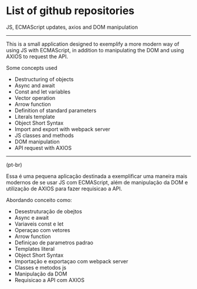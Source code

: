 #  List of github repositories
 JS, ECMAScript updates, axios and DOM manipulation


***


This is a small application designed to exemplify a more modern way of using JS with ECMAScript, in addition to manipulating the DOM and using AXIOS to request the API.


Some concepts used

* Destructuring of objects
* Async and await
* Const and let variables
* Vector operation
* Arrow function
* Definition of standard parameters
* Literals template
* Object Short Syntax
* Import and export with webpack server
* JS classes and methods
* DOM manipulation
* API request with AXIOS

****
(pt-br)

Essa é uma pequena aplicação destinada a exemplificar uma maneira mais modernos de se usar JS com ECMAScript, além de manipulação da DOM e utilização de AXIOS para fazer requisicao a API.

Abordando conceito como:

* Desestruturação de obejtos
* Async e await
* Variaveis const e let
* Operaçao com vetores	
* Arrow function
* Definiçao de parametros padrao
* Templates literal
* Object Short Syntax
* Importação e exportaçao com webpack server
* Classes e metodos js
* Manipulação da DOM
* Requisicao a API com AXIOS



